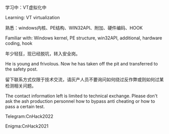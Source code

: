 学习中：VT虚拟化中

Learning: VT virtualization

熟悉：windows内核、PE结构、WIN32API、附加、硬件编码、HOOK

Familiar with: Windows kernel, PE structure, win32API, additional, hardware coding, hook

年少轻狂，现已经脱坑，转入安全岗。

He is young and frivolous. Now he has taken off the pit and transferred to the safety post.

留下联系方式仅限于技术交流，请灰产人员不要询问如何绕过反作弊或则如何过某检测相关问题。

The contact information left is limited to technical exchange. Please don't ask the ash production personnel how to bypass anti cheating or how to pass a certain test.

Telegram:CnHack2022

Enigma:CnHack2021
